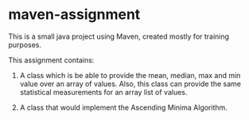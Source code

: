 # maven-assignment
This is a small java project using Maven, created mostly for training purposes.

This assignment contains:

1) A class which is be able to provide the mean, median, max and min value over an array of values. Also, this class can provide the same statistical measurements for an array list of values.

2) A class that would implement the Ascending Minima Algorithm.
